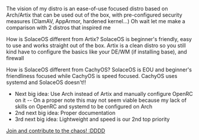 The vision of my distro is an ease-of-use focused distro based on Arch/Artix that can be used out of the box, with pre-configured security measures (ClamAV, AppArmor, hardened kernel...)
Oh wait let me make a comparison with 2 distros that inspired me

How is SolaceOS different from Artix?
SolaceOS is beginner's friendly, easy to use and works straight out of the box. Artix is a clean distro so you still kind have to configure the basics like your DE/WM (if installing base), and firewall

How is SolaceOS different from CachyOS?
SolaceOS is EOU and beginner's friendliness focused while CachyOS is speed focused. CachyOS uses systemd and SolaceOS doesn't!!

- Next big idea: Use Arch instead of Artix and manually configure OpenRC on it
-- On a proper note this may not seem viable because my lack of skills on OpenRC and systemd to be configured on Arch
- 2nd next big idea: Proper documentation
- 3rd next big idea: Lightweight and speed is our 2nd top priority

[Join and contribute to the chaos! :DDDD](https://discord.gg/DqtHZRgpmh)


